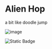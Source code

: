 # Alien Hop
a bit like doodle jump

![image](https://github.com/mxfze/Alien-Hop/assets/148377456/02d1f5d3-bac0-4902-be1b-a1ff3eda267d)

![Static Badge](https://img.shields.io/badge/Created_By_Mofe_Obasola-blue)
